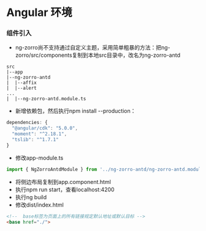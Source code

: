 # Angular 环境

### 组件引入
- ng-zorro尚不支持通过自定义主题，采用简单粗暴的方法：把ng-zorro/src/components复制到本地src目录中，改名为ng-zorro-antd

```tree
src
|--app
|--ng-zorro-antd
|  |--affix
|  |--alert
...
|  |--ng-zorro-antd.module.ts
```

- 新增依赖包，然后执行npm install --production：

```typescript
dependencies: {
  "@angular/cdk": "5.0.0",
  "moment": "^2.18.1",
  "tslib": "^1.7.1"
}
```

- 修改app-module.ts

```js
import { NgZorroAntdModule } from '../ng-zorro-antd/ng-zorro-antd.module';
```

- 将侧边布局复制到app.component.html
- 执行npm run start，查看localhost:4200
- 执行ng build
- 修改dist/index.html

```html
<!--  base标签为页面上的所有链接规定默认地址或默认目标 -->
<base href="./">
```

